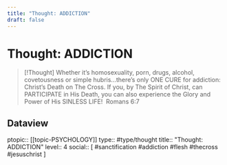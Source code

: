 ```yaml
---
title: "Thought: ADDICTION"
draft: false
---
```

# Thought: ADDICTION
> [!Thought]
> Whether it’s homosexuality, porn, drugs, alcohol, covetousness or simple hubris…there’s only ONE CURE for addiction: Christ’s Death on The Cross. 
> If you, by The Spirit of Christ, can PARTICIPATE in His Death, you can also experience the Glory and Power of His SINLESS LIFE! 
> Romans 6:7

## Dataview
ptopic:: [[topic-PSYCHOLOGY]]
type:: #type/thought
title:: "Thought: ADDICTION"
level:: 4
social:: [ #sanctification #addiction #flesh #thecross #jesuschrist ]